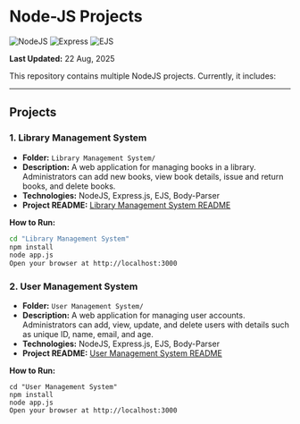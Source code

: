 # Node-JS Projects
![NodeJS](https://img.shields.io/badge/Node.js-v18-green)
![Express](https://img.shields.io/badge/Express-v4.18-blue)
![EJS](https://img.shields.io/badge/EJS-v3.1-orange)

**Last Updated:** 22 Aug, 2025

This repository contains multiple NodeJS projects. Currently, it includes:

--- 
  
## Projects
 
### 1. Library Management System
- **Folder:** `Library Management System/`  
- **Description:** A web application for managing books in a library. Administrators can add new books, view book details, issue and return books, and delete books.  
- **Technologies:** NodeJS, Express.js, EJS, Body-Parser  
- **Project README:** [Library Management System README](Library%20Management%20System/README.md)

**How to Run:**
```bash
cd "Library Management System"
npm install
node app.js
Open your browser at http://localhost:3000
```

### 2. User Management System
- **Folder:** `User Management System/`  
- **Description:** A web application for managing user accounts. Administrators can add, view, update, and delete users with details such as unique ID, name, email, and age.  
- **Technologies:** NodeJS, Express.js, EJS, Body-Parser  
- **Project README:** [User Management System README](User%20Management%20System/README.md)

**How to Run:**
```
cd "User Management System"
npm install
node app.js
Open your browser at http://localhost:3000
```
